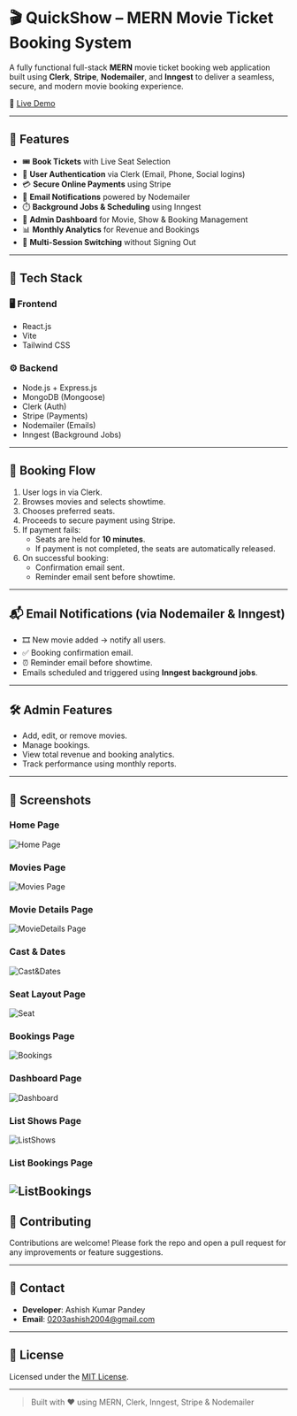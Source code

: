 # 🎬 QuickShow – MERN Movie Ticket Booking System

A fully functional full-stack **MERN** movie ticket booking web application built using **Clerk**, **Stripe**, **Nodemailer**, and **Inngest** to deliver a seamless, secure, and modern movie booking experience.

🔗 [Live Demo](https://quickshow-neon.vercel.app/)

---

## 🚀 Features

- 🎟️ **Book Tickets** with Live Seat Selection
- 🔐 **User Authentication** via Clerk (Email, Phone, Social logins)
- 💳 **Secure Online Payments** using Stripe
- 📧 **Email Notifications** powered by Nodemailer
- ⏱️ **Background Jobs & Scheduling** using Inngest
- 🧾 **Admin Dashboard** for Movie, Show & Booking Management
- 📊 **Monthly Analytics** for Revenue and Bookings
- 🔁 **Multi-Session Switching** without Signing Out

---

## 🧰 Tech Stack

### 🖥️ Frontend
- React.js
- Vite
- Tailwind CSS

### ⚙️ Backend
- Node.js + Express.js
- MongoDB (Mongoose)
- Clerk (Auth)
- Stripe (Payments)
- Nodemailer (Emails)
- Inngest (Background Jobs)

---

## 🔁 Booking Flow

1. User logs in via Clerk.
2. Browses movies and selects showtime.
3. Chooses preferred seats.
4. Proceeds to secure payment using Stripe.
5. If payment fails:
   - Seats are held for **10 minutes**.
   - If payment is not completed, the seats are automatically released.
6. On successful booking:
   - Confirmation email sent.
   - Reminder email sent before showtime.

---

## 📬 Email Notifications (via Nodemailer & Inngest)

- 🎞️ New movie added → notify all users.
- ✅ Booking confirmation email.
- ⏰ Reminder email before showtime.
- Emails scheduled and triggered using **Inngest background jobs**.

---

## 🛠️ Admin Features

- Add, edit, or remove movies.
- Manage bookings.
- View total revenue and booking analytics.
- Track performance using monthly reports.

---

## 📸 Screenshots


### Home Page
![Home Page](./Screenshots/Home.png)
### Movies Page
![Movies Page](./Screenshots/Now-showing.png)
### Movie Details Page
![MovieDetails Page](./Screenshots/Moviedetails.png)
### Cast & Dates
![Cast&Dates](./Screenshots/Casts&Dates.png)
### Seat Layout Page
![Seat](./Screenshots/Seatlayout.png)
### Bookings Page
![Bookings](./Screenshots/Bookings.png)
### Dashboard Page
![Dashboard](./Screenshots/Dashboard.png)
### List Shows Page
![ListShows](./Screenshots/Listshows.png)
### List Bookings Page
![ListBookings](./Screenshots/Listbookings.png)
---



## 🙌 Contributing

Contributions are welcome! Please fork the repo and open a pull request for any improvements or feature suggestions.

---

## 📧 Contact

- **Developer**: Ashish Kumar Pandey  
- **Email**: [0203ashish2004@gmail.com](0203ashish2004@gmail.com)

---

## 📄 License

Licensed under the [MIT License](LICENSE).

---

> Built with ❤️ using MERN, Clerk, Inngest, Stripe & Nodemailer




